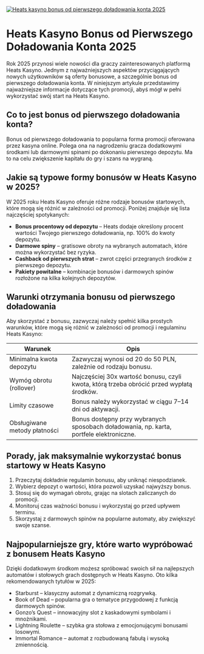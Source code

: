 [![Heats kasyno bonus od pierwszego doładowania konta 2025](https://123-caf.pages.dev/gitsignup.png)](https://vrmoo.ru/Bt82HjjY)

<h1>Heats Kasyno Bonus od Pierwszego Doładowania Konta 2025</h1> <p>Rok 2025 przynosi wiele nowości dla graczy zainteresowanych platformą Heats Kasyno. Jednym z najważniejszych aspektów przyciągających nowych użytkowników są oferty bonusowe, a szczególnie bonus od pierwszego doładowania konta. W niniejszym artykule przedstawimy najważniejsze informacje dotyczące tych promocji, abyś mógł w pełni wykorzystać swój start na Heats Kasyno.</p>  <h2>Co to jest bonus od pierwszego doładowania konta?</h2> <p>Bonus od pierwszego doładowania to popularna forma promocji oferowana przez kasyna online. Polega ona na nagrodzeniu gracza dodatkowymi środkami lub darmowymi spinami po dokonaniu pierwszego depozytu. Ma to na celu zwiększenie kapitału do gry i szans na wygraną.</p>  <h2>Jakie są typowe formy bonusów w Heats Kasyno w 2025?</h2> <p>W 2025 roku Heats Kasyno oferuje różne rodzaje bonusów startowych, które mogą się różnić w zależności od promocji. Poniżej znajduje się lista najczęściej spotykanych:</p>  <ul>   <li><strong>Bonus procentowy od depozytu</strong> – Heats dodaje określony procent wartości Twojego pierwszego doładowania, np. 100% do kwoty depozytu.</li>   <li><strong>Darmowe spiny</strong> – gratisowe obroty na wybranych automatach, które można wykorzystać bez ryzyka.</li>   <li><strong>Cashback od pierwszych strat</strong> – zwrot części przegranych środków z pierwszego depozytu.</li>   <li><strong>Pakiety powitalne</strong> – kombinacje bonusów i darmowych spinów rozłożone na kilka kolejnych depozytów.</li> </ul>  <h2>Warunki otrzymania bonusu od pierwszego doładowania</h2> <p>Aby skorzystać z bonusu, zazwyczaj należy spełnić kilka prostych warunków, które mogą się różnić w zależności od promocji i regulaminu Heats Kasyno:</p>  <table>   <thead>     <tr>       <th>Warunek</th>       <th>Opis</th>     </tr>   </thead>   <tbody>     <tr>       <td>Minimalna kwota depozytu</td>       <td>Zazwyczaj wynosi od 20 do 50 PLN, zależnie od rodzaju bonusu.</td>     </tr>     <tr>       <td>Wymóg obrotu (rollover)</td>       <td>Najczęściej 30x wartość bonusu, czyli kwota, którą trzeba obrócić przed wypłatą środków.</td>     </tr>     <tr>       <td>Limity czasowe</td>       <td>Bonus należy wykorzystać w ciągu 7–14 dni od aktywacji.</td>     </tr>     <tr>       <td>Obsługiwane metody płatności</td>       <td>Bonus dostępny przy wybranych sposobach doładowania, np. karta, portfele elektroniczne.</td>     </tr>   </tbody> </table>  <h2>Porady, jak maksymalnie wykorzystać bonus startowy w Heats Kasyno</h2> <ol>   <li>Przeczytaj dokładnie regulamin bonusu, aby uniknąć niespodzianek.</li>   <li>Wybierz depozyt o wartości, która pozwoli uzyskać najwyższy bonus.</li>   <li>Stosuj się do wymagań obrotu, grając na slotach zaliczanych do promocji.</li>   <li>Monitoruj czas ważności bonusu i wykorzystaj go przed upływem terminu.</li>   <li>Skorzystaj z darmowych spinów na popularne automaty, aby zwiększyć swoje szanse.</li> </ol>  <h2>Najpopularniejsze gry, które warto wypróbować z bonusem Heats Kasyno</h2> <p>Dzięki dodatkowym środkom możesz spróbować swoich sił na najlepszych automatów i stołowych grach dostępnych w Heats Kasyno. Oto kilka rekomendowanych tytułów w 2025:</p>  <ul>   <li>Starburst – klasyczny automat z dynamiczną rozgrywką.</li>   <li>Book of Dead – popularna gra o tematyce przygodowej z funkcją darmowych spinów.</li>   <li>Gonzo’s Quest – innowacyjny slot z kaskadowymi symbolami i mnożnikami.</li>   <li>Lightning Roulette – szybka gra stołowa z emocjonującymi bonusami losowymi.</li>   <li>Immortal Romance – automat z rozbudowaną fabułą i wysoką zmiennością.</li> </ul>